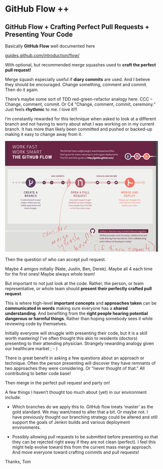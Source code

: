 # GitHub Flow ++

## GitHub Flow + Crafting Perfect Pull Requests + Presenting Your Code
 
Basically **GitHub Flow** well documented here
 
[guides.github.com/introduction/flow/](https://guides.github.com/introduction/flow/])
 
With optional, but recommended merge squashes used to **craft the perfect pull request!**
 
Merge squash especially useful if **diary commits** are used. And I believe they should be encouraged. Change something, comment and commit. Then do it again. 
 
There’s maybe some sort of TDD red-green-refactor analogy here. CCC – Change, comment, commit. Or C4 “Change, comment, commit, ceremony.” Just feels **rhythmic** to me. I love it!!!
 
I’m constantly rewarded for this technique when asked to look at a different branch and not having to worry about what I was working on in my current branch. It has more than likely been committed and pushed or backed-up making it easy to change away from it.
 
![Annotated GitHub Flow Picture](./github-flow-with-squash-me.png)
 
Then the question of who can accept pull request. 
 
Maybe 4 amigos initially (Nate, Justin, Ben, Derek). Maybe all 4 each time for the first ones! Maybe always whole team!
 
But important to not just look at the code. Rather, the person, or team representative, or whole team should **present their perfectly crafted pull request**.
 
This is where high-level **important concepts** and **approaches taken** can be **communicated in words** making sure everyone has a **shared understanding**. And benefiting from the **right people hearing potential dangerous or harmful things**. Rather than hoping somebody sees it while reviewing code by themselves.
 
Initially everyone will struggle with presenting their code, but it is a skill worth mastering! I’ve often thought this akin to residents (doctors) presenting to their attending physician. Strangely rewarding analogy given our healthcare market ; - )
 
There is great benefit in asking a few questions about an approach or technique. Often the person presenting will discover they have remnants of two approaches they were considering. Or “never thought of that.” All contributing to better code base!
 
Then merge in the perfect pull request and party on!
 
A few things I haven’t thought too much about (yet) in our environment include:
 
* Which branches do we apply this to. GitHub flow treats ‘master’ as the gold standard. We may want/need to alter that a bit. Or maybe not. I have previously thought our branching strategy could be altered and still support the goals of Jenkin builds and various deployment environments.
 
* Possibly allowing pull requests to be submitted before presenting so that they can be rejected right away if they are not clean (perfect). I feel this might help evolve toward this from the current mass merge approach. And move everyone toward crafting commits and pull requests!
 
Thanks,
Tom
